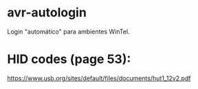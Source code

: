 # avr-autologin

Login "automático" para ambientes WinTel.

# HID codes (page 53):

https://www.usb.org/sites/default/files/documents/hut1_12v2.pdf

